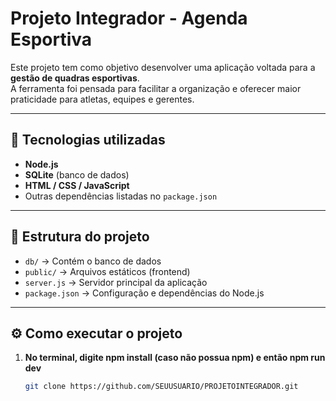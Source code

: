 # Projeto Integrador - Agenda Esportiva

Este projeto tem como objetivo desenvolver uma aplicação voltada para a **gestão de quadras esportivas**.  
A ferramenta foi pensada para facilitar a organização e oferecer maior praticidade para atletas, equipes e gerentes.

---

## 🚀 Tecnologias utilizadas
- **Node.js**
- **SQLite** (banco de dados)
- **HTML / CSS / JavaScript**
- Outras dependências listadas no `package.json`

---

## 📂 Estrutura do projeto
- `db/` → Contém o banco de dados
- `public/` → Arquivos estáticos (frontend)
- `server.js` → Servidor principal da aplicação
- `package.json` → Configuração e dependências do Node.js

---

## ⚙️ Como executar o projeto

1. **No terminal, digite npm install (caso não possua npm) e então npm run dev**
   ```bash
   git clone https://github.com/SEUUSUARIO/PROJETOINTEGRADOR.git
